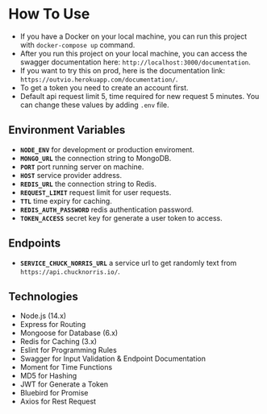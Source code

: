 # How To Use

- If you have a Docker on your local machine, you can run this project with `docker-compose up` command.
- After you run this project on your local machine, you can access the swagger documentation here: `http://localhost:3000/documentation`.
- If you want to try this on prod, here is the documentation link: `https://outvio.herokuapp.com/documentation/`.
- To get a token you need to create an account first.
- Default api request limit 5, time required for new request 5 minutes. You can change these values by adding `.env` file.

## Environment Variables

- **`NODE_ENV`** for development or production enviroment.
- **`MONGO_URL`** the connection string to MongoDB.
- **`PORT`** port running server on machine.
- **`HOST`** service provider address.
- **`REDIS_URL`** the connection string to Redis. 
- **`REQUEST_LIMIT`** request limit for user requests.
- **`TTL`** time expiry for caching.
- **`REDIS_AUTH_PASSWORD`** redis authentication password.
- **`TOKEN_ACCESS`** secret key for generate a user token to access.

## Endpoints

- **`SERVICE_CHUCK_NORRIS_URL`** a service url to get randomly text from `https://api.chucknorris.io/`.

## Technologies
- Node.js (14.x)
- Express for Routing
- Mongoose for Database (6.x)
- Redis for Caching (3.x)
- Eslint for Programming Rules
- Swagger for Input Validation & Endpoint Documentation
- Moment for Time Functions
- MD5 for Hashing
- JWT for Generate a Token
- Bluebird for Promise
- Axios for Rest Request